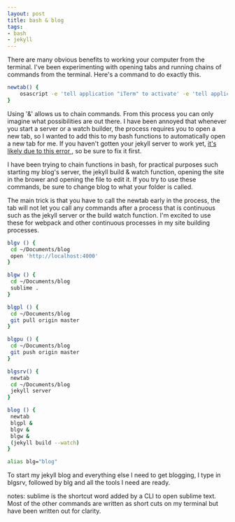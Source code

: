 ```yaml
---
layout: post
title: bash & blog
tags:
- bash
- jekyll
---
```


There are many obvious benefits to working your computer from the terminal. I've been experimenting with opening tabs and running chains of commands from the terminal. Here's a command to do exactly this.

```bash
newtab() {
    osascript -e 'tell application "iTerm" to activate' -e 'tell application "System Events" to tell process "iTerm2" to keystroke "t" using command down'
}
```
Using '&' allows us to chain commands. From this process you can only imagine what possibilities are out there. I have been annoyed that whenever you start a server or a watch builder, the process requires you to open a new tab, so I wanted to add this to my bash functions to automatically open a new tab for me. If you haven't gotten your jekyll server to work yet, <a href="https://github.com/holman/left/issues/34"> it's likely due to this error </a>, so be sure to fix it first.


I have been trying to chain functions in bash, for practical purposes such starting my blog's server, the jekyll build & watch function, opening the site in the brower and opening the file to edit it. If you try to use these commands, be sure to change blog to what your folder is called.

The main trick is that you have to call the newtab early in the process, the tab will not let you call any commands after a process that is continuous such as the jekyll server or the build watch function. I'm excited to use these for webpack and other continuous processes in my site building processes.

 ```bash
blgv () {
  cd ~/Documents/blog
  open 'http://localhost:4000'
}

blgw () {
  cd ~/Documents/blog
  sublime .
}

blgpl () {
  cd ~/Documents/blog
  git pull origin master
}

blgpu () {
  cd ~/Documents/blog
  git push origin master
}

blgsrv() {
  newtab
  cd ~/Documents/blog
  jekyll server
}

blog () {
  newtab
  blgpl &
  blgv &
  blgw &
  (jekyll build --watch)
}

alias blg="blog"
```
To start my jekyll blog and everything else I need to get blogging, I type in blgsrv, followed by blg and all the tools I need are ready.

notes: sublime is the shortcut word added by a CLI to open sublime text. Most of the other commands are written as short cuts on my terminal but have been written out for clarity.
